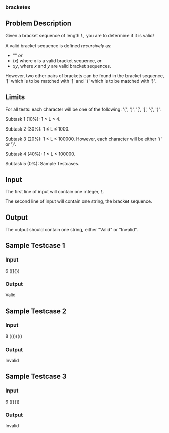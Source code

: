 ### bracketex

Problem Description
-------------------

Given a bracket sequence of length *L*, you are to determine if it is valid!

A valid bracket sequence is defined *recursively* as:

-   "" *or*
-   (*x*) where *x* is a valid bracket sequence, *or*
-   *xy*, where *x* and *y* are valid bracket sequences.

However, two other pairs of brackets can be found in the bracket sequence, '[' which is to be matched with ']' and '{' which is to be matched with '}'.

Limits
------

For all tests: each character will be one of the following: '(', ')', '[', ']', '{', '}'.

Subtask 1 (10%): 1 ≤ L ≤ 4.

Subtask 2 (30%): 1 ≤ L ≤ 1000.

Subtask 3 (20%): 1 ≤ L ≤ 100000. However, each character will be either '(' or ')'.

Subtask 4 (40%): 1 ≤ L ≤ 100000.

Subtask 5 (0%): Sample Testcases.

Input
-----

The first line of input will contain one integer, *L*.

The second line of input will contain one string, the bracket sequence.

Output
------

The output should contain one string, either "Valid" or "Invalid".

Sample Testcase 1
-----------------

### Input

6
([]{})

### Output

Valid

Sample Testcase 2
-----------------

### Input

8
(())((()

### Output

Invalid

Sample Testcase 3
-----------------

### Input

6
([}{])

### Output

Invalid